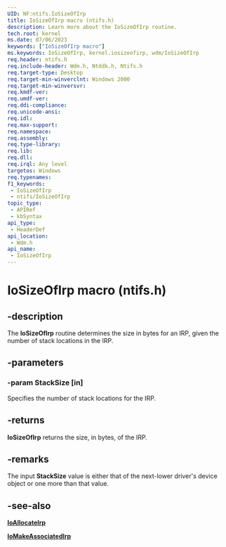 ```yaml
---
UID: NF:ntifs.IoSizeOfIrp
title: IoSizeOfIrp macro (ntifs.h)
description: Learn more about the IoSizeOfIrp routine.
tech.root: kernel
ms.date: 07/06/2023
keywords: ["IoSizeOfIrp macro"]
ms.keywords: IoSizeOfIrp, kernel.iosizeofirp, wdm/IoSizeOfIrp
req.header: ntifs.h
req.include-header: Wdm.h, Ntddk.h, Ntifs.h
req.target-type: Desktop
req.target-min-winverclnt: Windows 2000
req.target-min-winversvr: 
req.kmdf-ver: 
req.umdf-ver: 
req.ddi-compliance: 
req.unicode-ansi: 
req.idl: 
req.max-support: 
req.namespace: 
req.assembly: 
req.type-library: 
req.lib: 
req.dll: 
req.irql: Any level
targetos: Windows
req.typenames: 
f1_keywords:
 - IoSizeOfIrp
 - ntifs/IoSizeOfIrp
topic_type:
 - APIRef
 - kbSyntax
api_type:
 - HeaderDef
api_location:
 - Wdm.h
api_name:
 - IoSizeOfIrp
---
```


# IoSizeOfIrp macro (ntifs.h)

## -description

The **IoSizeOfIrp** routine determines the size in bytes for an IRP, given the number of stack locations in the IRP.

## -parameters

### -param StackSize [in]

Specifies the number of stack locations for the IRP.

## -returns

**IoSizeOfIrp** returns the size, in bytes, of the IRP.

## -remarks

The input **StackSize** value is either that of the next-lower driver's device object or one more than that value.

## -see-also

[**IoAllocateIrp**](../wdm/nf-wdm-ioallocateirp.md)

[**IoMakeAssociatedIrp**](../ntddk/nf-ntddk-iomakeassociatedirp.md)
